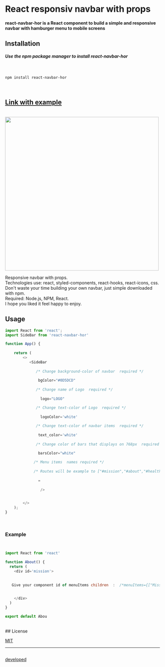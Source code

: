 
<h1>React responsiv navbar with props</h1>



<h4>react-navbar-hor is a React component to build a simple and responsive navbar with hamburger menu to mobile screens</h4>



## Installation

<h5>Use the npm package manager to install react-navbar-hor</h5>

</br>





```bash
npm install react-navbar-hor
```

</br>

[<h2>Link with example</h2>](https://goranivankovic.github.io/react-navbar-hor/)


</br>




  <img src="https://media.giphy.com/media/PmN6BuVy5VIUzA8zJ0/giphy.gif" heigt="500" width="500" />
  
  
  <p>
  Responsive navbar with props.</br>
  Technologies use: react, styled-components, react-hooks, react-icons, css.</br>
  Don't waste your time building your own navbar, just simple downloaded with npm.</br>
  Required: Node.js, NPM, React.</br>
  I hope you liked it feel happy to enjoy.
  

  </p>
  
  
  
  ## Usage

```javascript
import React from 'react';
import SideBar from 'react-navbar-hor'

function App() {
   
    return (  
        <>
           <SideBar
   
              /* Change background-color of navbar  required */
              
               bgColor="#0D5DCD"
          
              /* Change name of Logo  required */
              
                logo="LOGO"

              /* Change text-color of Logo  required */
              
                logoColor='white'
  
              /* Change text-color of navbar items  required */
              
               text_color='white'
               
              /* Change color of bars that displays on 768px  required */

               barsColor="white"
               
             /* Menu items  names required */ 
             
             /* Routes will be example to ["#mission","#about","#health","#traning","#app","#cntact"] give your div components id names of menuItems*/
             
               =
    
                />

           
        </>
    );
}

```

</br>

<h3>Example</h3>


```javascript


import React from 'react'

function About() {
  return (
    <div id='mission'>
   
    
   Give your component id of menuItems children  :  /*menuItems={["Mission","About","Health","Traning","App","Contact"]}*/
    

    </div>
  )
}

export default Abou


```

</br>
## License

[MIT](https://choosealicense.com/licenses/mit/)

<hr></hr>

##
[developed](https://github.com/goranivankovic)


</br>



